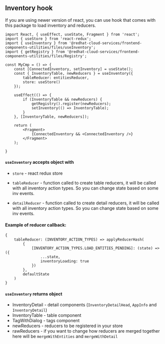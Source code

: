 ## Inventory hook

If you are using newer version of react, you can use hook that comes with this package to load inventory and reducers.

```JSX
import React, { useEffect, useState, Fragment } from 'react';
import { useStore } from 'react-redux';
import { useInventory } from '@redhat-cloud-services/frontend-components-utilities/files/useInventory';
import { getRegistry } from '@redhat-cloud-services/frontend-components-utilities/files/Registry';

const MyCmp = () => {
    const [ConnectedInventory, setInventory] = useState();
    const { InventoryTable, newReducers } = useInventory({
        tableReducer: entitiesReducer,
        store: useStore()
    });

    useEffect(() => {
        if (InventoryTable && newReducers) {
            getRegistry().register(newReducers);
            setInventory(() => InventoryTable);
        }
    }, [InventoryTable, newReducers]);

    return (
        <Fragment>
            {ConnectedInventory && <ConnectedInventory />}
        </Fragment>
    );

}
```

#### `useInventory` accepts object with

* `store` - react redux store
* `tableReducer` - function called to create table reducers, it will be called with all inventory action types. So you can change state based on some inv events.

* `detailReducer` - function called to create detail reducers, it will be called with all inventory action types. So you can change state based on some inv events.

#### Example of reducer callback:

```JS
{
    tableReducer: (INVENTORY_ACTION_TYPES) => applyReducerHash(
        {
            [INVENTORY_ACTION_TYPES.LOAD_ENTITIES_PENDING]: (state) => ({
                ...state,
                inventoryLoading: true
            })
        },
        defaultState
    )
}
```

#### `useInventory` returns object
* InventoryDetail - detail components (`InventoryDetailHead`, `AppInfo` and `InventoryDetail`)
* InventoryTable - table component
* TagWithDialog - tags component
* newReducers - reducers to be registered in your store
* rawReducers - if you want to change how reducers are merged together here will be `mergeWithEntities` and `mergeWithDetail`
